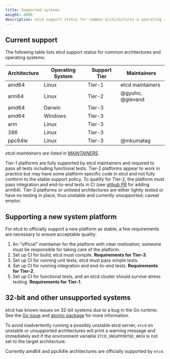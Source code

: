 ```yaml
---
title: Supported systems
weight: 4800
description: etcd support status for common architectures & operating systems
---
```


## Current support

The following table lists etcd support status for common architectures and operating systems:

| Architecture | Operating System | Support Tier | Maintainers                 |
| ------------ | ---------------- | ------------ | --------------------------- |
| amd64        | Linux            | Tier-1       | etcd maintainers            |
| arm64        | Linux            | Tier-2       | @gyuho, @glevand            |
| amd64        | Darwin           | Tier-3       |                             |
| amd64        | Windows          | Tier-3       |                             |
| arm          | Linux            | Tier-3       |                             |
| 386          | Linux            | Tier-3       |                             |
| ppc64le      | Linux            | Tier-3       | @mkumatag                   |

*etcd-maintainers are listed in [MAINTAINERS](https://github.com/etcd-io/etcd/blob/master/MAINTAINERS).*

Tier-1 platforms are fully supported by etcd maintainers and required to pass all tests including functional tests. Tier-2 platforms appear to work in practice but may have some platform specific code in etcd and not fully conform to the stable support policy. To qualify for Tier-2, the platform must pass integration and end-to-end tests in CI (see [github PR](https://github.com/etcd-io/etcd/pull/12928) for adding arm64). Tier-3 platforms or unlisted architectures are either lightly tested or have no testing in place, thus unstable and currently unsupported; caveat emptor.

## Supporting a new system platform

For etcd to officially support a new platform as stable, a few requirements are necessary to ensure acceptable quality:

1. An "official" maintainer for the platform with clear motivation; someone must be responsible for taking care of the platform.
2. Set up CI for build; etcd must compile. **Requirements for Tier-3**.
3. Set up CI for running unit tests; etcd must pass simple tests.
4. Set up CI for running integration and end-to-end tests. **Requirements for Tier-2**.
5. Set up CI for functional tests, and an etcd cluster should survive stress testing. **Requirements for Tier-1**.

## 32-bit and other unsupported systems

etcd has known issues on 32-bit systems due to a bug in the Go runtime. See the [Go issue][go-issue] and [atomic package][go-atomic] for more information.

To avoid inadvertently running a possibly unstable etcd server, `etcd` on unstable or unsupported architectures will print a warning message and immediately exit if the environment variable `ETCD_UNSUPPORTED_ARCH` is not set to the target architecture.

Currently amd64 and ppc64le architectures are officially supported by `etcd`.

[go-atomic]: https://golang.org/pkg/sync/atomic/#pkg-note-BUG
[go-issue]: https://github.com/golang/go/issues/599
